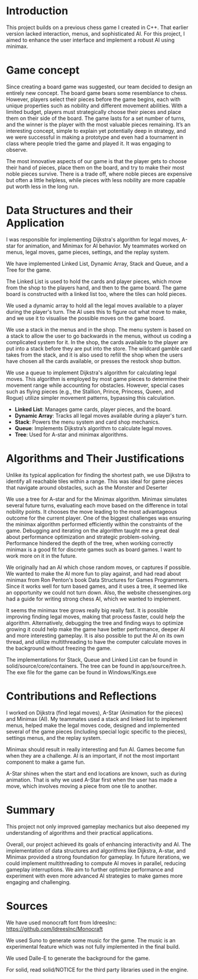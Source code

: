 # Introduction

This project builds on a previous chess game I created in C++. That earlier version lacked interaction, menus, and sophisticated AI. For this project, I aimed to enhance the user interface and implement a robust AI using minimax.

# Game concept

Since creating a board game was suggested, our team decided to design an entirely new concept. The board game bears some resemblance to chess. However, players select their pieces before the game begins, each with unique properties such as nobility and different movement abilities. With a limited budget, players must strategically choose their pieces and place them on their side of the board. The game lasts for a set number of turns, and the winner is the player with the most valuable pieces remaining. It’s an interesting concept, simple to explain yet potentially deep in strategy, and we were successful in making a prototype and even had a tournament in class where people tried the game and played it. It was engaging to observe.

The most innovative aspects of our game is that the player gets to choose their hand of pieces, place them on the board, and try to make their most noble pieces survive. There is a trade off, where noble pieces are expensive but often a little helpless, while pieces with less nobility are more capable put worth less in the long run.

# Data Structures and their Application

I was responsible for implementing Dijkstra's algorithm for legal moves, A-star for animation, and Minimax for AI behavior. My teammates worked on menus, legal moves, game pieces, settings, and the replay system.

We have implemented Linked List, Dynamic Array, Stack and Queue, and a Tree for the game.

The Linked List is used to hold the cards and player pieces, which move from the shop to the players hand, and then to the game board. The game board is constructed with a linked list too, where the tiles can hold pieces.

We used a dynamic array to hold all the legal moves available to a player during the player's turn. The AI uses this to figure out what move to make, and we use it to visualise the possible moves on the game board.

We use a stack in the menus and in the shop. The menu system is based on a stack to allow the user to go backwards in the menus, without us coding a complicated system for it. In the shop, the cards available to the player are put into a stack before they are put into the store. The wildcard gamble card takes from the stack, and it is also used to refill the shop when the users have chosen all the cards available, or presses the restock shop button.

We use a queue to implement Dijkstra's algorithm for calculating legal moves. This algorithm is employed by most game pieces to determine their movement range while accounting for obstacles. However, special cases such as flying pieces (e.g., the Stallion, Prince, Princess, Queen, and Rogue) utilize simpler movement patterns, bypassing this calculation.

- **Linked List**: Manages game cards, player pieces, and the board.  
- **Dynamic Array**: Tracks all legal moves available during a player's turn.  
- **Stack**: Powers the menu system and card shop mechanics.  
- **Queue**: Implements Dijkstra’s algorithm to calculate legal moves.  
- **Tree**: Used for A-star and minimax algorithms.  

# Algorithms and Their Justifications

Unlike its typical application for finding the shortest path, we use Dijkstra to identify all reachable tiles within a range. This was ideal for game pieces that navigate around obstacles, such as the Monster and Deserter

We use a tree for A-star and for the Minimax algorithm. Minimax simulates several future turns, evaluating each move based on the difference in total nobility points. It chooses the move leading to the most advantageous outcome for the current player. One of the biggest challenges was ensuring the minimax algorithm performed efficiently within the constraints of the game. Debugging and iterating on the algorithm taught me a great deal about performance optimization and strategic problem-solving. Performance hindered the depth of the tree, when working correctly minimax is a good fit for discrete games such as board games. I want to work more on it in the future.

We originally had an AI which chose random moves, or captures if possible. We wanted to make the AI more fun to play against, and had read about minimax from Ron Penton's book Data Structures for Games Programmers. Since it works well for turn based games, and it uses a tree, it seemed like an opportunity we could not turn down. Also, the website chessengines.org had a guide for writing strong chess AI, which we wanted to implement.

It seems the minimax tree grows really big really fast. It is possible improving finding legal moves, making that process faster, could help the algorithm. Alternatively, debugging the tree and finding ways to optimize growing it could help make the game have better performance, deeper AI and more interesting gameplay. It is also possible to put the AI on its own thread, and utilize multithreading to have the computer calculate moves in the background without freezing the game.

The implementations for Stack, Queue and Linked List can be found in solid/source/core/containers. The tree can be found in app/source/tree.h. The exe file for the game can be found in Windows/Kings.exe

# Contributions and Reflections

I worked on Dijkstra (find legal moves), A-Star (Animation for the pieces) and Minimax (AI). My teammates used a stack and linked list to implement menus, helped make the legal moves code, designed and implemented several of the game pieces (including special logic specific to the pieces), settings menus, and the replay system.

Minimax should result in really interesting and fun AI. Games become fun when they are a challenge. AI is an important, if not the most important component to make a game fun.

A-Star shines when the start and end locations are known, such as during animation. That is why we used A-Star first when the user has made a move, which involves moving a piece from one tile to another.

# Summary

This project not only improved gameplay mechanics but also deepened my understanding of algorithms and their practical applications.

Overall, our project achieved its goals of enhancing interactivity and AI. The implementation of data structures and algorithms like Dijkstra, A-star, and Minimax provided a strong foundation for gameplay. In future iterations, we could implement multithreading to compute AI moves in parallel, reducing gameplay interruptions. We aim to further optimize performance and experiment with even more advanced AI strategies to make games more engaging and challenging.

# Sources

We have used monocraft font from IdreesInc: https://github.com/IdreesInc/Monocraft

We used Suno to generate some music for the game. The music is an experimental feature which was not fully implemented in the final build.

We used Dalle-E to generate the background for the game.

For solid, read solid/NOTICE for the third party libraries used in the engine.
